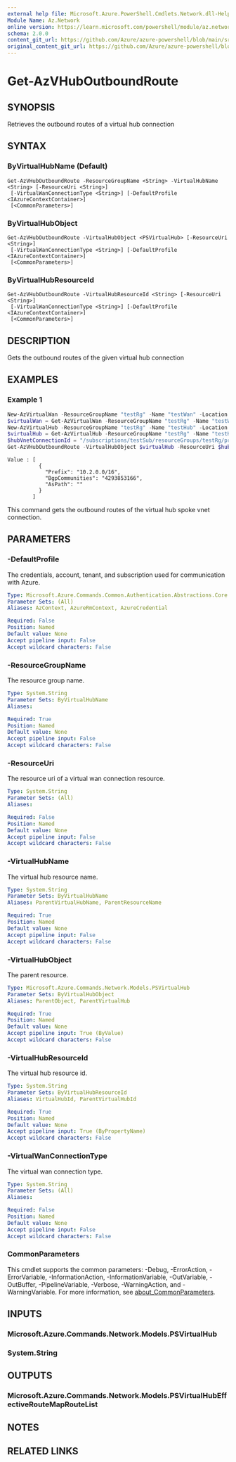 ```yaml
---
external help file: Microsoft.Azure.PowerShell.Cmdlets.Network.dll-Help.xml
Module Name: Az.Network
online version: https://learn.microsoft.com/powershell/module/az.network/get-azVHubOutboundRoute
schema: 2.0.0
content_git_url: https://github.com/Azure/azure-powershell/blob/main/src/Network/Network/help/Get-AzVHubOutboundRoute.md
original_content_git_url: https://github.com/Azure/azure-powershell/blob/main/src/Network/Network/help/Get-AzVHubOutboundRoute.md
---
```


# Get-AzVHubOutboundRoute

## SYNOPSIS
Retrieves the outbound routes of a virtual hub connection

## SYNTAX

### ByVirtualHubName (Default)
```
Get-AzVHubOutboundRoute -ResourceGroupName <String> -VirtualHubName <String> [-ResourceUri <String>]
 [-VirtualWanConnectionType <String>] [-DefaultProfile <IAzureContextContainer>]
 [<CommonParameters>]
```

### ByVirtualHubObject
```
Get-AzVHubOutboundRoute -VirtualHubObject <PSVirtualHub> [-ResourceUri <String>]
 [-VirtualWanConnectionType <String>] [-DefaultProfile <IAzureContextContainer>]
 [<CommonParameters>]
```

### ByVirtualHubResourceId
```
Get-AzVHubOutboundRoute -VirtualHubResourceId <String> [-ResourceUri <String>]
 [-VirtualWanConnectionType <String>] [-DefaultProfile <IAzureContextContainer>]
 [<CommonParameters>]
```

## DESCRIPTION
Gets the outbound routes of the given virtual hub connection

## EXAMPLES

### Example 1

```powershell
New-AzVirtualWan -ResourceGroupName "testRg" -Name "testWan" -Location "westcentralus" -VirtualWANType "Standard" -AllowVnetToVnetTraffic -AllowBranchToBranchTraffic
$virtualWan = Get-AzVirtualWan -ResourceGroupName "testRg" -Name "testWan"
New-AzVirtualHub -ResourceGroupName "testRg" -Name "testHub" -Location "westcentralus" -AddressPrefix "10.0.0.0/16" -VirtualWan $virtualWan
$virtualHub = Get-AzVirtualHub -ResourceGroupName "testRg" -Name "testHub"
$hubVnetConnectionId = "/subscriptions/testSub/resourceGroups/testRg/providers/Microsoft.Network/virtualHubs/testHub/hubVirtualNetworkConnections/testCon"
Get-AzVHubOutboundRoute -VirtualHubObject $virtualHub -ResourceUri $hubVnetConnectionId -VirtualWanConnectionType "HubVirtualNetworkConnection"
```

```output
Value : [
          {
            "Prefix": "10.2.0.0/16",
            "BgpCommunities": "4293853166",
            "AsPath": ""
          }
        ]
```

This command gets the outbound routes of the virtual hub spoke vnet connection.

## PARAMETERS

### -DefaultProfile
The credentials, account, tenant, and subscription used for communication with Azure.

```yaml
Type: Microsoft.Azure.Commands.Common.Authentication.Abstractions.Core.IAzureContextContainer
Parameter Sets: (All)
Aliases: AzContext, AzureRmContext, AzureCredential

Required: False
Position: Named
Default value: None
Accept pipeline input: False
Accept wildcard characters: False
```

### -ResourceGroupName
The resource group name.

```yaml
Type: System.String
Parameter Sets: ByVirtualHubName
Aliases:

Required: True
Position: Named
Default value: None
Accept pipeline input: False
Accept wildcard characters: False
```

### -ResourceUri
The resource uri of a virtual wan connection resource.

```yaml
Type: System.String
Parameter Sets: (All)
Aliases:

Required: False
Position: Named
Default value: None
Accept pipeline input: False
Accept wildcard characters: False
```

### -VirtualHubName
The virtual hub resource name.

```yaml
Type: System.String
Parameter Sets: ByVirtualHubName
Aliases: ParentVirtualHubName, ParentResourceName

Required: True
Position: Named
Default value: None
Accept pipeline input: False
Accept wildcard characters: False
```

### -VirtualHubObject
The parent resource.

```yaml
Type: Microsoft.Azure.Commands.Network.Models.PSVirtualHub
Parameter Sets: ByVirtualHubObject
Aliases: ParentObject, ParentVirtualHub

Required: True
Position: Named
Default value: None
Accept pipeline input: True (ByValue)
Accept wildcard characters: False
```

### -VirtualHubResourceId
The virtual hub resource id.

```yaml
Type: System.String
Parameter Sets: ByVirtualHubResourceId
Aliases: VirtualHubId, ParentVirtualHubId

Required: True
Position: Named
Default value: None
Accept pipeline input: True (ByPropertyName)
Accept wildcard characters: False
```

### -VirtualWanConnectionType
The virtual wan connection type.

```yaml
Type: System.String
Parameter Sets: (All)
Aliases:

Required: False
Position: Named
Default value: None
Accept pipeline input: False
Accept wildcard characters: False
```

### CommonParameters
This cmdlet supports the common parameters: -Debug, -ErrorAction, -ErrorVariable, -InformationAction, -InformationVariable, -OutVariable, -OutBuffer, -PipelineVariable, -Verbose, -WarningAction, and -WarningVariable. For more information, see [about_CommonParameters](http://go.microsoft.com/fwlink/?LinkID=113216).

## INPUTS

### Microsoft.Azure.Commands.Network.Models.PSVirtualHub

### System.String

## OUTPUTS

### Microsoft.Azure.Commands.Network.Models.PSVirtualHubEffectiveRouteMapRouteList

## NOTES

## RELATED LINKS
